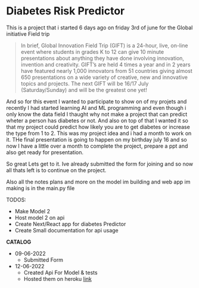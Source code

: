 # Diabetes Risk Predictor

This is a project that i started 6 days ago on friday 3rd of june for the Global initiative Field trip

> In brief, Global Innovation Field Trip (GIFT) is a 24-hour, live, on-line event where students in grades K to 12 can give 10 minute presentations about anything they have done involving innovation, invention and creativity. GIFT’s are held 4 times a year and in 2 years have featured nearly 1,000 innovators from 51 countries giving almost 650 presentations on a wide variety of creative, new and innovative topics and projects. The next GIFT will be 16/17 July (Saturday/Sunday) and will be the greatest one yet!

And so for this event I wanted to participate to show on of my projets and recently I had started learning AI and ML programming and even though i only know the data field I thaught why not make a project that can predict wheter a person has diabetes or not.
And also on top of that I wanted it so that my project could predict how likely you are to get diabetes or increase the type from 1 to 2. This was my project idea and i had a month to work on it. THe final presentation is going to happen on my birthday july 16 and so now I have a little over a month to complete the project, prepare a ppt and also get ready for presentation.

So great Lets get to it. Ive already submitted the form for joining and so now all thats left is to continue on the project.

Also all the notes plans and more on the model im building and web app im making is in the main.py file

TODOS:
 - Make Model 2
 - Host model 2 on api
 - Create Next/React app for diabetes Predictor
 - Create Small documentation for api usage

**CATALOG**

- 09-06-2022
  - Submitted Form
- 12-06-2022
  - Created Api For Model  & tests
  - Hosted them on heroku [link](https://kct-diabetes-api.herokuapp.com/)

